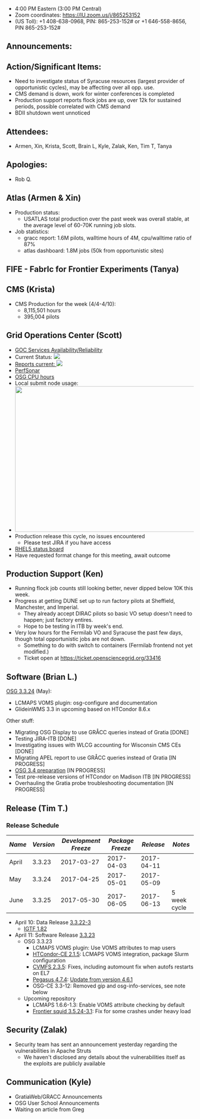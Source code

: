    * 4:00 PM Eastern (3:00 PM Central)
   * Zoom coordinates: https://IU.zoom.us/j/865253152
   * (US Toll): +1 408-638-0968, PIN: 865-253-152# or +1 646-558-8656, PIN 865-253-152#

## Announcements: 
   
## Action/Significant Items: 
   * Need to investigate status of Syracuse resources (largest provider of opportunistic cycles), may be affecting over all opp. use.
   * CMS demand is down, work for winter conferences is completed
   * Production support reports flock jobs are up, over 12k for sustained periods, possible correlated with CMS demand
   * BDII shutdown went unnoticed
   
## Attendees: 
   * Armen, Xin, Krista, Scott, Brain L, Kyle, Zalak, Ken, Tim T, Tanya
   
## Apologies: 
   * Rob Q.
   
## Atlas (Armen & Xin)  
   * Production status:
     * USATLAS total production over the past week was overall stable, at the average level of 60-70K running job slots.
   * Job statistics:
     * gracc report: 1.6M pilots, walltime hours of 4M, cpu/walltime ratio of 87%
     * atlas dashboard: 1.8M jobs (50k from opportunistic sites)
## FIFE - FabrIc for Frontier Experiments (Tanya)
 
## CMS (Krista)
   * CMS Production for the week (4/4-4/10):
      * 8,115,501 hours
      * 395,004 pilots
      
## Grid Operations Center (Scott)
   * [GOC Services Availability/Reliability](http://tinyurl.com/pre26vw)
   * Current Status: [<img src="http://monitor.grid.iu.edu/availability/production_status.png">](http://monitor.grid.iu.edu/availability/production.html)
   * <a href="http://reports.grid.iu.edu/reports/">Reports current: <img src="http://steige.grid.iu.edu/steige/status_reports.png"></a>
   * [PerfSonar](http://maddash.aglt2.org/maddash-webui/index.cgi?dashboard=OSG\%20Grid\%20Operations\%20Center\%20Test\%20Mesh\%20Config)
   * [OSG CPU hours](http://tinyurl.com/mf96b88)
   * Local submit node usage:
   * <img src="http://steige.grid.iu.edu/steige/04Apr2017.osg-flock.png" width='630' height='390'  /><br>
   * Production release this cycle, no issues encountered
      * Please test JIRA if you have access
   * [RHEL5 status board](http://monitor.grid.iu.edu/kernel/kernel_overview_el5.html)
   * Have requested format change for this meeting, await outcome
   
## Production Support (Ken)
   
   * Running flock job counts still looking better, never dipped below 10K this week.
   * Progress at getting DUNE set up to run factory pilots at Sheffield, Manchester, and Imperial. 
      * They already accept DIRAC pilots so basic VO setup doesn't need to happen; just factory entires. 
      * Hope to be testing in ITB by week's end.
   * Very low hours for the Fermilab VO and Syracuse the past few days, though total opportunistic jobs are not down.
      * Something to do with switch to containers (Fermilab frontend not yet modified.)
      * Ticket open at https://ticket.opensciencegrid.org/33416
   
## Software (Brian L.)

[OSG 3.3.24](https://jira.opensciencegrid.org/issues/?filter=16358) (May):  

-   LCMAPS VOMS plugin: osg-configure and documentation
-   GlideinWMS 3.3 in upcoming based on HTCondor 8.6.x

Other stuff:  

-   Migrating OSG Display to use GR&Aring;CC queries instead of Gratia [DONE]
-   Testing JIRA-ITB [DONE]
-   Investigating issues with WLCG accounting for Wisconsin CMS CEs [DONE]
-   Migrating APEL report to use GR&Aring;CC queries instead of Gratia [IN PROGRESS]
-   [OSG 3.4 preparation](https://jira.opensciencegrid.org/browse/SOFTWARE-2329) [IN PROGRESS]
-   Test pre-release versions of HTCondor on Madison ITB [IN PROGRESS]
-   Overhauling the Gratia probe troubleshooting documentation [IN PROGRESS]

## Release (Tim T.)
### Release Schedule
| *Name* | *Version* | *Development Freeze* | *Package Freeze* | *Release* | *Notes* |
| ------ | --------- | -------------------- | ---------------- | --------- | ------- |
| April | 3.3.23 | 2017-03-27 | 2017-04-03 | 2017-04-11 | |
| May | 3.3.24 | 2017-04-25 | 2017-05-01 | 2017-05-09 | |
| June | 3.3.25 | 2017-05-30 | 2017-06-05 | 2017-06-13 | 5 week cycle |
   * April 10: Data Release [3.3.22-3](https://twiki.grid.iu.edu/bin/view/Documentation/Release3/Release33223)
      * [IGTF 1.82](http://dist.eugridpma.info/distribution/igtf/current/CHANGES)
   * April 11: Software Release [3.3.23](https://twiki.grid.iu.edu/bin/view/Documentation/Release3/Release3323)
      * OSG 3.3.23
         * LCMAPS VOMS plugin: Use VOMS attributes to map users
         * [HTCondor-CE 2.1.5](https://github.com/opensciencegrid/htcondor-ce/releases/tag/v2.1.5): LCMAPS VOMS integration, package Slurm configuration
         * [CVMFS 2.3.5](http://cvmfs.readthedocs.io/en/2.3/cpt-releasenotes.html#release-notes-for-cernvm-fs-2-3-5): Fixes, including automount fix when autofs restarts on EL7
         * [Pegasus 4.7.4](https://pegasus.isi.edu/2017/02/27/pegasus-4-7-4-released/): [Update from version 4.6.1](https://pegasus.isi.edu/pegasus-timeline/)
         * OSG-CE 3.3-12: Removed gip and osg-info-services, see note below
      * Upcoming repository
         * LCMAPS 1.6.6-1.3: Enable VOMS attribute checking by default
         * [Frontier squid 3.5.24-3.1](http://frontier.cern.ch/dist/frontier-squid-releasenotes.txt): Fix for some crashes under heavy load

## Security (Zalak)
   * Security team has sent an announcement yesterday regarding the vulnerabilities in Apache Struts 
      * We haven't disclosed any details about the vulnerabilities itself as the exploits are publicly available 

## Communication (Kyle)
   
   * GratiaWeb/GRACC Announcements
   * OSG User School Announcements
   * Waiting on article from Greg
